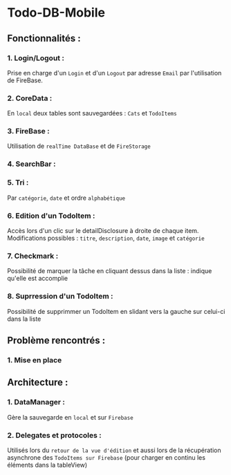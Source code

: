 # Todo-DB-Mobile

## Fonctionnalités :

### 1. Login/Logout :
  Prise en charge d'un `Login` et d'un `Logout` par adresse `Email` par l'utilisation de FireBase.
### 2. CoreData :
  En `local` deux tables sont sauvegardées : `Cats` et `TodoItems`
### 3. FireBase :
  Utilisation de `realTime DataBase` et de `FireStorage`
### 4. SearchBar :

### 5. Tri :
  Par `catégorie`, `date` et ordre `alphabétique`
### 6. Edition d'un TodoItem :
  Accès lors d'un clic sur le detailDisclosure à droite de chaque item.
  Modifications possibles : `titre`, `description`, `date`, `image` et `catégorie`
### 7. Checkmark :
  Possibilité de marquer la tâche en cliquant dessus dans la liste : indique qu'elle est accomplie
### 8. Suprression d'un TodoItem : 
  Possibilité de supprimmer un TodoItem en slidant vers la gauche sur celui-ci dans la liste

## Problème rencontrés :

### 1. Mise en place 

## Architecture :

### 1. DataManager :
  Gère la sauvegarde en `local` et sur `Firebase`
### 2. Delegates et protocoles : 
  Utilisés lors du `retour de la vue d'édition` et aussi lors de la récupération asynchrone des `TodoItems sur Firebase` (pour charger en continu les éléments dans la tableView)
